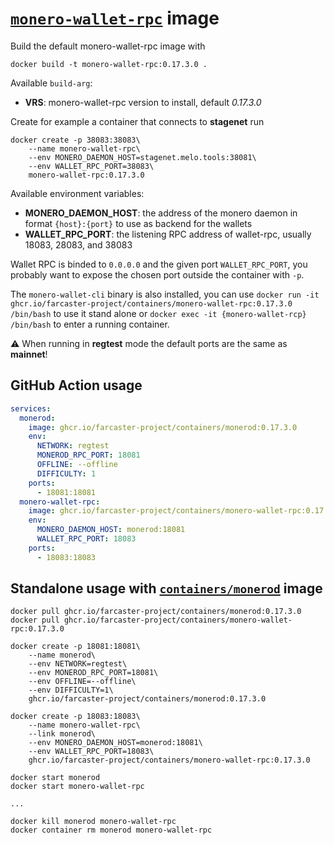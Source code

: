 # [`monero-wallet-rpc`](https://github.com/monero-project/monero) image

Build the default monero-wallet-rpc image with

```
docker build -t monero-wallet-rpc:0.17.3.0 .
```

Available `build-arg`:

- **VRS**: monero-wallet-rpc version to install, default _0.17.3.0_

Create for example a container that connects to **stagenet** run

```
docker create -p 38083:38083\
    --name monero-wallet-rpc\
    --env MONERO_DAEMON_HOST=stagenet.melo.tools:38081\
    --env WALLET_RPC_PORT=38083\
    monero-wallet-rpc:0.17.3.0
```

Available environment variables:

- **MONERO_DAEMON_HOST**: the address of the monero daemon in format `{host}:{port}` to use as backend for the wallets
- **WALLET_RPC_PORT**: the listening RPC address of wallet-rpc, usually 18083, 28083, and 38083

Wallet RPC is binded to `0.0.0.0` and the given port `WALLET_RPC_PORT`, you probably want to expose the chosen port outside the container with `-p`.

The `monero-wallet-cli` binary is also installed, you can use `docker run -it ghcr.io/farcaster-project/containers/monero-wallet-rpc:0.17.3.0 /bin/bash` to use it stand alone or `docker exec -it {monero-wallet-rcp} /bin/bash` to enter a running container.

:warning: When running in **regtest** mode the default ports are the same as **mainnet**!

## GitHub Action usage

```yaml
services:
  monerod:
    image: ghcr.io/farcaster-project/containers/monerod:0.17.3.0
    env:
      NETWORK: regtest
      MONEROD_RPC_PORT: 18081
      OFFLINE: --offline
      DIFFICULTY: 1
    ports:
      - 18081:18081
  monero-wallet-rpc:
    image: ghcr.io/farcaster-project/containers/monero-wallet-rpc:0.17.3.0
    env:
      MONERO_DAEMON_HOST: monerod:18081
      WALLET_RPC_PORT: 18083
    ports:
      - 18083:18083
```

## Standalone usage with [`containers/monerod`](https://github.com/farcaster-project/containers/tree/main/monerod) image

```
docker pull ghcr.io/farcaster-project/containers/monerod:0.17.3.0
docker pull ghcr.io/farcaster-project/containers/monero-wallet-rpc:0.17.3.0

docker create -p 18081:18081\
    --name monerod\
    --env NETWORK=regtest\
    --env MONEROD_RPC_PORT=18081\
    --env OFFLINE=--offline\
    --env DIFFICULTY=1\
    ghcr.io/farcaster-project/containers/monerod:0.17.3.0

docker create -p 18083:18083\
    --name monero-wallet-rpc\
    --link monerod\
    --env MONERO_DAEMON_HOST=monerod:18081\
    --env WALLET_RPC_PORT=18083\
    ghcr.io/farcaster-project/containers/monero-wallet-rpc:0.17.3.0

docker start monerod
docker start monero-wallet-rpc

...

docker kill monerod monero-wallet-rpc
docker container rm monerod monero-wallet-rpc
```
